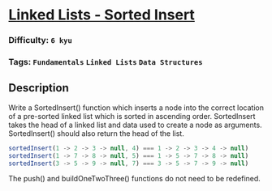 # [Linked Lists - Sorted Insert](https://www.codewars.com/kata/55cc33e97259667a08000044)

### Difficulty: `6 kyu`

### Tags: `Fundamentals` `Linked Lists` `Data Structures`

## Description

Write a SortedInsert() function which inserts a node into the correct location of a pre-sorted linked list which is sorted in ascending order. SortedInsert takes the head of a linked list and data used to create a node as arguments. SortedInsert() should also return the head of the list.

```js
sortedInsert(1 -> 2 -> 3 -> null, 4) === 1 -> 2 -> 3 -> 4 -> null)
sortedInsert(1 -> 7 -> 8 -> null, 5) === 1 -> 5 -> 7 -> 8 -> null)
sortedInsert(3 -> 5 -> 9 -> null, 7) === 3 -> 5 -> 7 -> 9 -> null)
```

The push() and buildOneTwoThree() functions do not need to be redefined.